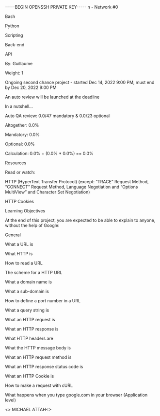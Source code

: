 -----BEGIN OPENSSH PRIVATE KEY-----
n - Network #0

Bash

Python

Scripting

Back-end

API

 By: Guillaume

 Weight: 1

 Ongoing second chance project - started Dec 14, 2022 9:00 PM, must end by Dec 20, 2022 9:00 PM

 An auto review will be launched at the deadline

In a nutshell…

Auto QA review: 0.0/47 mandatory & 0.0/23 optional

Altogether:  0.0%

Mandatory: 0.0%

Optional: 0.0%

Calculation:  0.0% + (0.0% * 0.0%)  == 0.0%

Resources

Read or watch:



HTTP (HyperText Transfer Protocol) (except: “TRACE” Request Method, “CONNECT” Request Method, Language Negotiation and “Options MultiView” and Character Set Negotiation)

HTTP Cookies

Learning Objectives

At the end of this project, you are expected to be able to explain to anyone, without the help of Google:



General

What a URL is

What HTTP is

How to read a URL

The scheme for a HTTP URL

What a domain name is

What a sub-domain is

How to define a port number in a URL

What a query string is

What an HTTP request is

What an HTTP response is

What HTTP headers are

What the HTTP message body is

What an HTTP request method is

What an HTTP response status code is

What an HTTP Cookie is

How to make a request with cURL

What happens when you type google.com in your browser (Application level)


<> MICHAEL ATTAH<>

